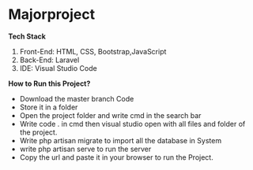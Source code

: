 # Majorproject

<p><b>Tech Stack</b>
  <ol>
<li>Front-End: HTML, CSS, Bootstrap,JavaScript</li>
<li>Back-End: Laravel</li>
<li>IDE: Visual Studio Code</li>
  </ol>
</p>

<p><strong>How to Run this Project?</strong>
<ul>
  <li>Download the master branch Code</li>
  <li>Store it in a folder</li>
  <li>Open the project folder and write cmd in the search bar</li>
  <li>Write code . in cmd then visual studio open with all files and folder of the project.</li>
  <li>Write php artisan migrate to import all the database in System</li>
  <li>write php artisan serve to run the server</li>
  <li>Copy the url and paste it in your browser to run the Project.</li>
</ul></p>


</p>
